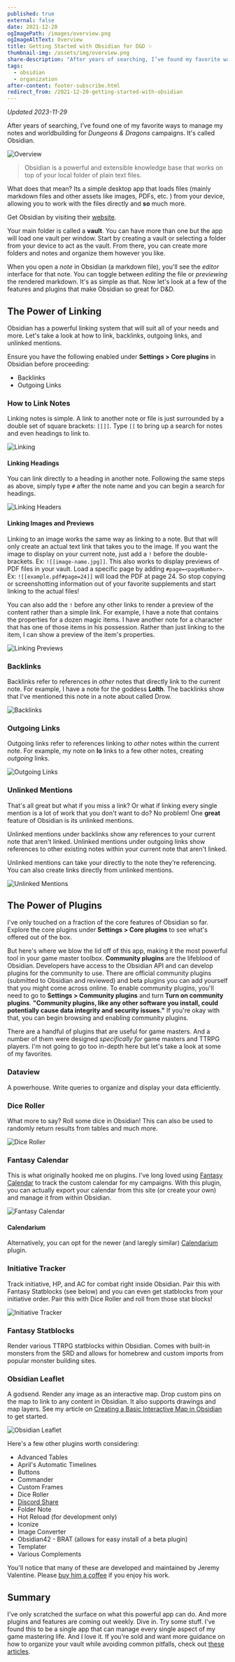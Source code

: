 ```yaml
---
published: true
external: false
date: 2021-12-20
ogImagePath: /images/overview.png
ogImageAltText: Overview
title: Getting Started with Obsidian for D&D ✨
thumbnail-img: /assets/img/overview.png
share-description: "After years of searching, I’ve found my favorite way to manage my notes and worldbuilding for Dungeons & Dragons campaigns."
tags:
  - obsidian
  - organization
after-content: footer-subscribe.html
redirect_from: /2021-12-20-getting-started-with-obsidian
---
```


*Updated 2023-11-29*

After years of searching, I've found one of my favorite ways to manage my notes and worldbuilding for *Dungeons & Dragons* campaigns. It's called Obsidian.

![Overview](/images/overview.png)

> Obsidian is a powerful and extensible knowledge base that works on top of your local folder of plain text files. 

What does that mean? Its a simple desktop app that loads files (mainly markdown files and other assets like images, PDFs, etc. ) from your device, allowing you to work with the files directly and **so** much more.

Get Obsidian by visiting their [website](https://obsidian.md).

Your main folder is called a **vault**. You can have more than one but the app will load one vault per window. Start by creating a vault or selecting a folder from your device to act as the vault. From there, you can create more folders and notes and organize them however you like.

When you open a *note* in Obsidian (a markdown file), you'll see the *editor* interface for that note. You can toggle between *editing* the file or *previewing* the rendered markdown. It's as simple as that. Now let's look at a few of the features and plugins that make Obsidian so great for D&D.

## The Power of Linking

Obsidian has a powerful linking system that will suit all of your needs and more. Let's take a look at how to link, backlinks, outgoing links, and unlinked mentions.

Ensure you have the following enabled under **Settings > Core plugins** in Obsidian before proceeding:

- Backlinks
- Outgoing Links

### How to Link Notes

Linking notes is simple. A link to another note or file is just surrounded by a double set of square brackets: `[[]]`. Type `[[` to bring up a search for notes and even headings to link to. 

![Linking](/images/linking-gif.gif)

#### Linking Headings

You can link directly to a heading in another note. Following the same steps as above, simply type `#` after the note name and you can begin a search for headings.

![Linking Headers](/images/linking-headers.gif)

#### Linking Images and Previews

Linking to an image works the same way as linking to a note. But that will only create an actual text link that takes you to the image. If you want the image to display on your current note, just add a `!` before the double-brackets. Ex: `![[image-name.jpg]]`. This also works to display previews of PDF files in your vault. Load a specific page by adding `#page=<pageNumber>`. Ex: `![[example.pdf#page=24]]` will load the PDF at page 24. So stop copying or screenshotting information out of your favorite supplements and start linking to the actual files!

You can also add the `!` before any other links to render a preview of the content rather than a simple link. For example, I have a note that contains the properties for a dozen magic items. I have another note for a character that has one of those items in his possession. Rather than just linking to the item, I can show a preview of the item's properties.

![Linking Previews](/images/linking-previews.gif)

### Backlinks

Backlinks refer to references in *other* notes that directly link to the current note. For example, I have a note for the goddess **Lolth**. The backlinks show that I've mentioned this note in a note about called Drow.

![Backlinks](/images/backlinks.png)

### Outgoing Links

Outgoing links refer to references linking to *other* notes within the current note. For example, my note on **Io** links to a few other notes, creating *outgoing* links. 

![Outgoing Links](/images/outgoing-links.png)

### Unlinked Mentions

That's all great but what if you miss a link? Or what if linking every single mention is a lot of work that you don't want to do? No problem! One **great** feature of Obsidian is its unlinked mentions. 

Unlinked mentions under backlinks show any references to your current note that aren't linked. Unlinked mentions under outgoing links show references to other existing notes within your current note that aren't linked.

Unlinked mentions can take your directly to the note they're referencing. You can also create links directly from unlinked mentions.

![Unlinked Mentions](/images/unlinked-mentions.gif)

## The Power of Plugins

I've only touched on a fraction of the core features of Obsidian so far. Explore the core plugins under **Settings > Core plugins** to see what's offered out of the box. 

But here's where we blow the lid off of this app, making it the most powerful tool in your game master toolbox. **Community plugins** are the lifeblood of Obsidian. Developers have access to the Obsidian API and can develop plugins for the community to use. There are official community plugins (submitted to Obsidian and reviewed) and beta plugins you can add yourself that you might come across online. To enable community plugins, you'll need to go to **Settings > Community plugins** and turn **Turn on community plugins**. **"Community plugins, like any other software you install, could potentially cause data integrity and security issues."** If you're okay with that, you can begin browsing and enabling community plugins.

There are a handful of plugins that are useful for game masters. And a number of them were designed *specifically for* game masters and TTRPG players. I'm not going to go too in-depth here but let's take a look at some of my favorites.

### Dataview

A powerhouse. Write queries to organize and display your data efficiently.

### Dice Roller

What more to say? Roll some dice in Obsidian! This can also be used to randomly return results from tables and much more.

![Dice Roller](/images/dice-roller.png)

### Fantasy Calendar

This is what originally hooked me on plugins. I've long loved using [Fantasy Calendar](https://app.fantasy-calendar.com) to track the custom calendar for my campaigns. With this plugin, you can actually export your calendar from this site (or create your own) and manage it from within Obsidian.

![Fantasy Calendar](/images/fantasy_calendar.png)

#### Calendarium

Alternatively, you can opt for the newer (and laregly similar) [Calendarium](https://github.com/javalent/the-calendarium) plugin.

### Initiative Tracker

Track initiative, HP, and AC for combat right inside Obsidian. Pair this with Fantasy Statblocks (see below) and you can even get statblocks from your initiative order. Pair this with Dice Roller and roll from those stat blocks!

![Initiative Tracker](/images/initiative_tracker.png)

### Fantasy Statblocks

Render various TTRPG statblocks within Obsidian. Comes with built-in monsters from the SRD and allows for homebrew and custom imports from popular monster building sites.

### Obsidian Leaflet

A godsend. Render any image as an interactive map. Drop custom pins on the map to link to any content in Obsidian. It also supports drawings and map layers. See my article on [Creating a Basic Interactive Map in Obsidian](/blog/creating-a-basic-interactive-map-in-obsidian) to get started.

![Obsidian Leaflet](/images/obsidian-leaflet.gif)

Here's a few other plugins worth considering:

- Advanced Tables
- April's Automatic Timelines
- Buttons
- Commander
- Custom Frames
- Dice Roller
- [Discord Share](/blog/introducing-discord-share-for-obsidian)
- Folder Note
- Hot Reload (for development only)
- Iconize
- Image Converter
- Obsidian42 - BRAT (allows for easy install of a beta plugin)
- Templater
- Various Complements

You'll notice that many of these are developed and maintained by Jeremy Valentine. Please [buy him a coffee](https://www.buymeacoffee.com/valentine195) if you enjoy his work.

## Summary

I've only scratched the surface on what this powerful app can do. And more plugins and features are coming out weekly. Dive in. Try some stuff. I've found this to be a single app that can manage every single aspect of my game mastering life. And I love it. If you're sold and want more guidance on how to organize your vault while avoiding common pitfalls, check out [these articles](/obsidian).


